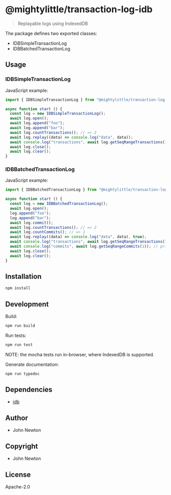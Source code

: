 # @mightylittle/transaction-log-idb

> Replayable logs using IndexedDB

The package defines two exported classes:

* IDBSimpleTransactionLog
* IDBBatchedTransactionLog

## Usage

### IDBSimpleTransactionLog

JavaScript example:

```javascript
import { IDBSimpleTransactionLog } from "@mightylittle/transaction-log-idb";

async function start () {
  const log = new IDBSimpleTransactionLog();
  await log.open();
  await log.append("foo");
  await log.append("bar");
  await log.countTransactions(); // => 2
  await log.replay((data) => console.log("data", data));
  await console.log("transactions", await log.getSeqRangeTransactions(1, 2)); // returns the first and second entries
  await log.close();
  await log.clear();
}
```

### IDBBatchedTransactionLog

JavaScript example:

```javascript
import { IDBBatchedTransactionLog } from "@mightylittle/transaction-log-idb";

async function start () {
  const log = new IDBBatchedTransactionLog();
  await log.open();
  log.append("foo");
  log.append("bar");
  await log.commit();
  await log.countTransactions(); // => 2
  await log.countCommits(); // => 1
  await log.replay((data) => console.log("data", data), true);
  await console.log("transactions", await log.getSeqRangeTransactions(1, 2)); // prints the first and second entries
  await console.log("commits", await log.getSeqRangeCommits(1)); // prints the first and any later commits
  await log.close();
  await log.clear();
}
```

## Installation

```sh
npm install
```

## Development

Build:

```sh
npm run build
```

Run tests:

```sh
npm run test
```

NOTE: the mocha tests run in-browser, where IndexedDB is supported.

Generate documentation:

```sh
npm run typedoc
```

## Dependencies

* [idb](https://www.npmjs.com/package/idb)

## Author

* John Newton

## Copyright

* John Newton

## License

Apache-2.0
